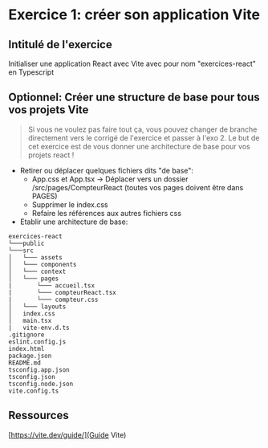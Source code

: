 # Exercice 1: créer son application Vite

## Intitulé de l'exercice
Initialiser une application React avec Vite avec pour nom "exercices-react" en Typescript

## Optionnel: Créer une structure de base pour tous vos projets Vite
> Si vous ne voulez pas faire tout ça, vous pouvez changer de branche directement vers le corrigé de l'exercice et passer à l'exo 2.
> Le but de cet exercice est de vous donner une architecture de base pour vos projets react !

- Retirer ou déplacer quelques fichiers dits "de base":
  - App.css et App.tsx -> Déplacer vers un dossier /src/pages/CompteurReact (toutes vos pages doivent être dans PAGES)
  - Supprimer le index.css
  - Refaire les références aux autres fichiers css
- Etablir une architecture de base:

```
exercices-react
└───public
└───src
│   └─── assets       
│   └─── components
│   └─── context
│   └─── pages
|       └─── accueil.tsx
|       └─── compteurReact.tsx
|       └─── compteur.css
│   └─── layouts
│   index.css
│   main.tsx
|   vite-env.d.ts
.gitignore
eslint.config.js
index.html
package.json
README.md
tsconfig.app.json
tsconfig.json
tsconfig.node.json
vite.config.ts
```

## Ressources

[https://vite.dev/guide/](Guide Vite)
